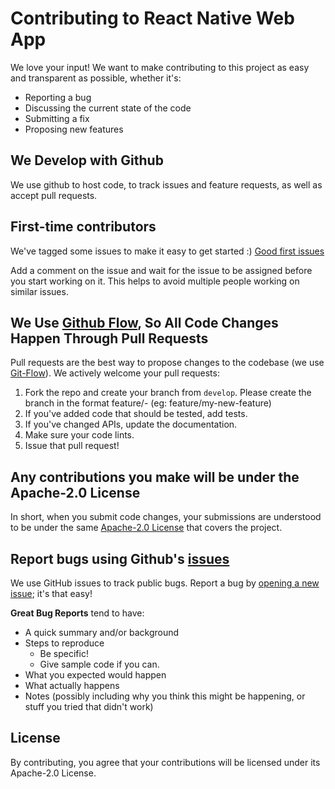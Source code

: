 # Contributing to React Native Web App
We love your input! We want to make contributing to this project as easy and transparent as possible, whether it's:

- Reporting a bug
- Discussing the current state of the code
- Submitting a fix
- Proposing new features

## We Develop with Github
We use github to host code, to track issues and feature requests, as well as accept pull requests.

## First-time contributors
We've tagged some issues to make it easy to get started :)
[Good first issues](https://github.com/fashionstudio/react-native-web-app/issues?q=is%3Aissue+is%3Aopen+label%3A%22good+first+issue%22)

Add a comment on the issue and wait for the issue to be assigned before you start working on it. This helps to avoid multiple people working on similar issues.

## We Use [Github Flow](https://guides.github.com/introduction/flow/index.html), So All Code Changes Happen Through Pull Requests
Pull requests are the best way to propose changes to the codebase (we use [Git-Flow](https://nvie.com/posts/a-successful-git-branching-model/)). We actively welcome your pull requests:

1. Fork the repo and create your branch from `develop`. Please create the branch in the format feature/<issue-id>-<issue-name> (eg: feature/my-new-feature)
2. If you've added code that should be tested, add tests.
3. If you've changed APIs, update the documentation.
5. Make sure your code lints.
6. Issue that pull request!

## Any contributions you make will be under the Apache-2.0 License
In short, when you submit code changes, your submissions are understood to be under the same [Apache-2.0 License](https://www.apache.org/licenses/LICENSE-2.0) that covers the project.

## Report bugs using Github's [issues](https://github.com/fashionstudio/react-native-web-app/issues)
We use GitHub issues to track public bugs. Report a bug by [opening a new issue](); it's that easy!

**Great Bug Reports** tend to have:

- A quick summary and/or background
- Steps to reproduce
  - Be specific!
  - Give sample code if you can.
- What you expected would happen
- What actually happens
- Notes (possibly including why you think this might be happening, or stuff you tried that didn't work)

## License
By contributing, you agree that your contributions will be licensed under its Apache-2.0 License.
